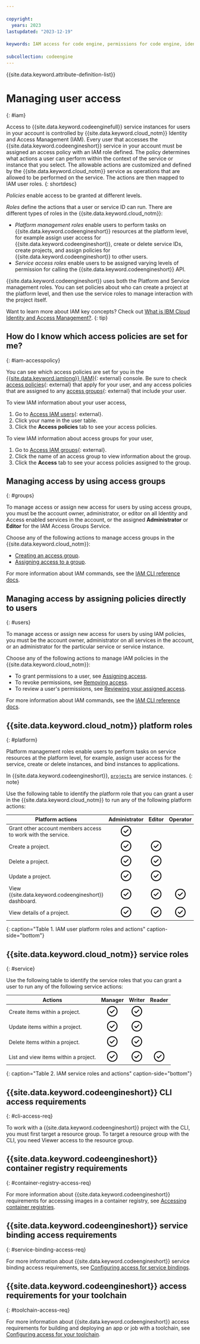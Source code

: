 ```yaml
---

copyright:
  years: 2023
lastupdated: "2023-12-19"

keywords: IAM access for code engine, permissions for code engine, identity and access management for code engine, roles for code engine, actions for code engine, assigning access for code engine, user access, access, platform roles, service roles

subcollection: codeengine
---
```


{{site.data.keyword.attribute-definition-list}}

# Managing user access
{: #iam}

Access to {{site.data.keyword.codeenginefull}} service instances for users in your account is controlled by {{site.data.keyword.cloud_notm}} Identity and Access Management (IAM). Every user that accesses the {{site.data.keyword.codeengineshort}} service in your account must be assigned an access policy with an IAM role defined. The policy determines what actions a user can perform within the context of the service or instance that you select. The allowable actions are customized and defined by the {{site.data.keyword.cloud_notm}} service as operations that are allowed to be performed on the service. The actions are then mapped to IAM user roles. 
{: shortdesc}

*Policies* enable access to be granted at different levels.

*Roles* define the actions that a user or service ID can run. There are different types of roles in the {{site.data.keyword.cloud_notm}}:

* *Platform management roles* enable users to perform tasks on {{site.data.keyword.codeengineshort}} resources at the platform level, for example assign user access for {{site.data.keyword.codeengineshort}}, create or delete service IDs, create projects, and assign policies for {{site.data.keyword.codeengineshort}} to other users.
* *Service access roles* enable users to be assigned varying levels of permission for calling the {{site.data.keyword.codeengineshort}} API.

{{site.data.keyword.codeengineshort}} uses both the Platform and Service management roles. You can set policies about who can create a project at the platform level, and then use the service roles to manage interaction with the project itself. 

Want to learn more about IAM key concepts? Check out [What is IBM Cloud Identity and Access Management?](/docs/account?topic=account-iamoverview).
{: tip}

## How do I know which access policies are set for me?
{: #iam-accesspolicy}

You can see which access policies are set for you in the [{{site.data.keyword.iamlong}} (IAM)](https://cloud.ibm.com/iam/overview){: external} console. Be sure to check [access policies](/docs/account?topic=account-assign-access-resources){: external} that apply for your user, and any access policies that are assigned to any [access groups](/docs/account?topic=account-groups){: external} that include your user. 

To view IAM information about your user access,

1. Go to [Access IAM users](https://cloud.ibm.com/iam/users){: external}.
2. Click your name in the user table.
3. Click the **Access policies** tab to see your access policies.

To view IAM information about access groups for your user, 

1. Go to [Access IAM groups](https://cloud.ibm.com/iam/groups){: external}.
2. Click the name of an access group to view information about the group. 
3. Click the **Access** tab to see your access policies assigned to the group.


## Managing access by using access groups
{: #groups}

To manage access or assign new access for users by using access groups, you must be the account owner, administrator, or editor on all Identity and Access enabled services in the account, or the assigned **Administrator** or **Editor** for the IAM Access Groups Service. 

Choose any of the following actions to manage access groups in the {{site.data.keyword.cloud_notm}}:

* [Creating an access group](/docs/account?topic=account-groups&interface=ui#create_ag).
* [Assigning access to a group](/docs/account?topic=account-groups&interface=ui#access_ag).

For more information about IAM commands, see the [IAM CLI reference docs](/docs/account?topic=account-ibmcloud_commands_iam).

## Managing access by assigning policies directly to users
{: #users}

To manage access or assign new access for users by using IAM policies, you must be the account owner, administrator on all services in the account, or an administrator for the particular service or service instance. 

Choose any of the following actions to manage IAM policies in the {{site.data.keyword.cloud_notm}}:

* To grant permissions to a user, see [Assigning access](/docs/account?topic=account-assign-access-resources#assign-new-access).
* To revoke permissions, see [Removing access](/docs/account?topic=account-assign-access-resources&interface=ui#removing-access-console).
* To review a user's permissions, see [Reviewing your assigned access](/docs/account?topic=account-assign-access-resources&interface=ui#review-your-access-console).

For more information about IAM commands, see the [IAM CLI reference docs](/docs/account?topic=account-ibmcloud_commands_iam).

## {{site.data.keyword.cloud_notm}} platform roles
{: #platform}

Platform management roles enable users to perform tasks on service resources at the platform level, for example, assign user access for the service, create or delete instances, and bind instances to applications.

In {{site.data.keyword.codeengineshort}}, [`projects`](/docs/codeengine?topic=codeengine-manage-project) are service instances. 
{: note}

Use the following table to identify the platform role that you can grant a user in the {{site.data.keyword.cloud_notm}} to run any of the following platform actions:


| Platform actions   | Administrator   | Editor | Operator | Viewer  |
|--------------------------|:--------------------------:|:-------:|:--------:|:------:|
| Grant other account members access to work with the service. | ![Checkmark icon.](images/confirm.png "Feature available") |         |          |        |
| Create a project.                                           | ![Checkmark icon.](images/confirm.png "Feature available") | ![Checkmark icon.](images/confirm.png "Feature available") |      |      |
| Delete a project.                                              | ![Checkmark icon.](images/confirm.png "Feature available") | ![Checkmark icon.](images/confirm.png "Feature available")    |        |      |
| Update a project.                                               | ![Checkmark icon.](images/confirm.png "Feature available")  | ![Checkmark icon.](images/confirm.png "Feature available")    |        |      |
| View {{site.data.keyword.codeengineshort}} dashboard.  | ![Checkmark icon.](images/confirm.png "Feature available")  | ![Checkmark icon.](images/confirm.png "Feature available")    | ![Checkmark icon.](images/confirm.png "Feature available")      |        |
| View details of a project.                                      | ![Checkmark icon.](images/confirm.png "Feature available")  | ![Checkmark icon.](images/confirm.png "Feature available")    | ![Checkmark icon.](images/confirm.png "Feature available")      | ![Checkmark icon.](images/confirm.png "Feature available")    |
{: caption="Table 1. IAM user platform roles and actions" caption-side="bottom"}


## {{site.data.keyword.cloud_notm}} service roles
{: #service}

Use the following table to identify the service roles that you can grant a user to run any of the following service actions:

| Actions                                                          | Manager                                    | Writer                 | Reader |
|-------------------------------------------------------------------------|:-------------------------------------------------:|:-----------------------------------:|:------:|
| Create items within a project.                       | ![Checkmark icon.](images/confirm.png "Feature available") | ![Checkmark icon.](images/confirm.png "Feature available")                    |    |
| Update items within a project.                                                | ![Checkmark icon.](images/confirm.png "Feature available")      | ![Checkmark icon.](images/confirm.png "Feature available")                    |    |
| Delete items within a project.                                          | ![Checkmark icon.](images/confirm.png "Feature available")      | ![Checkmark icon.](images/confirm.png "Feature available")                    |    |
| List and view items within a project.                                           | ![Checkmark icon.](images/confirm.png "Feature available")      | ![Checkmark icon.](images/confirm.png "Feature available")                    | ![Checkmark icon.](images/confirm.png "Feature available")    |
{: caption="Table 2. IAM service roles and actions" caption-side="bottom"}

## {{site.data.keyword.codeengineshort}} CLI access requirements
{: #cli-access-req}

To work with a {{site.data.keyword.codeengineshort}} project with the CLI, you must first target a resource group. To target a resource group with the CLI, you need Viewer access to the resource group.

## {{site.data.keyword.codeengineshort}} container registry requirements
{: #container-registry-access-req}

For more information about {{site.data.keyword.codeengineshort}} requirements for accessing images in a container registry, see [Accessing container registries](/docs/codeengine?topic=codeengine-add-registry).

## {{site.data.keyword.codeengineshort}} service binding access requirements
{: #service-binding-access-req}

For more information about {{site.data.keyword.codeengineshort}} service binding access requirements, see [Configuring access for service bindings](/docs/codeengine?topic=codeengine-configure-bindaccess).

## {{site.data.keyword.codeengineshort}} access requirements for your toolchain
{: #toolchain-access-req}

For more information about {{site.data.keyword.codeengineshort}} access requirements for building and deploying an app or job with a toolchain, see [Configuring access for your toolchain](/docs/codeengine?topic=codeengine-toolchain-ce#permissions-toolchain).



